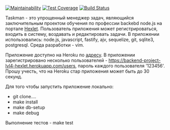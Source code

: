 [![Maintainability](https://api.codeclimate.com/v1/badges/6bac735f50879b3b2789/maintainability)](https://codeclimate.com/github/mitry1974/backend-project-lvl4/maintainability)
[![Test Coverage](https://api.codeclimate.com/v1/badges/6bac735f50879b3b2789/test_coverage)](https://codeclimate.com/github/mitry1974/backend-project-lvl4/test_coverage)
[![Build Status](https://travis-ci.org/mitry1974/backend-project-lvl4.svg?branch=master)](https://travis-ci.org/mitry1974/backend-project-lvl4)

Taskman - это упрощенный менеджер задач, являющийся заключительным проектом обучения по профессии backebd node.js на портале [Hexlet](http://hexlet.io). 
Пользователь приложения может регистрироваться, входить в систему, воздавать и редактировать задачи.
В приложении использовались: node.js, javascript, fastify, ajv, sequelize, git, sqlite3, postgresql.
Среда разработки - vim.

Приложение доступно на Heroku по [адресу](https://backend-project-lvl4-hexlet.herokuapp.com/).
В приложении зарегистрировано несколько пользователей - https://backend-project-lvl4-hexlet.herokuapp.com/users, пароль каждого пользователя '123456'.
Прошу учесть, что на Heroku стар приложения может быть до 30 секунд.

Для того чтобы запустить приложение локально:

* git clone....
* make install
* make db-setup
* make debug

Выполнение тестов - make test
